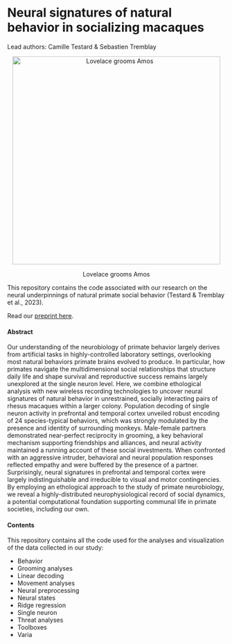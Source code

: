 # Neural signatures of natural behavior in socializing macaques
Lead authors: Camille Testard & Sebastien Tremblay

<div align="center">
  <img src="Movement%20analyses/Video%20Tracking/gh.gif" alt="Lovelace grooms Amos" width="480" />
  <br>
  <p>Lovelace grooms Amos</p>
</div>


This repository contains the code associated with our research on the neural underpinnings of natural primate social behavior (Testard & Tremblay et al., 2023). 

Read our [preprint here](https://www.biorxiv.org/content/10.1101/2023.07.05.547833v1).

#### Abstract

Our understanding of the neurobiology of primate behavior largely derives from artificial tasks in highly-controlled laboratory settings, overlooking most natural behaviors primate brains evolved to produce. In particular, how primates navigate the multidimensional social relationships that structure daily life and shape survival and reproductive success remains largely unexplored at the single neuron level. Here, we combine ethological analysis with new wireless recording technologies to uncover neural signatures of natural behavior in unrestrained, socially interacting pairs of rhesus macaques within a larger colony. Population decoding of single neuron activity in prefrontal and temporal cortex unveiled robust encoding of 24 species-typical behaviors, which was strongly modulated by the presence and identity of surrounding monkeys. Male-female partners demonstrated near-perfect reciprocity in grooming, a key behavioral mechanism supporting friendships and alliances, and neural activity maintained a running account of these social investments. When confronted with an aggressive intruder, behavioral and neural population responses reflected empathy and were buffered by the presence of a partner. Surprisingly, neural signatures in prefrontal and temporal cortex were largely indistinguishable and irreducible to visual and motor contingencies. By employing an ethological approach to the study of primate neurobiology, we reveal a highly-distributed neurophysiological record of social dynamics, a potential computational foundation supporting communal life in primate societies, including our own.

#### Contents

This repository contains all the code used for the analyses and visualization of the data collected in our study:

- Behavior
- Grooming analyses
- Linear decoding
- Movement analyses
- Neural preprocessing
- Neural states
- Ridge regression
- Single neuron
- Threat analyses
- Toolboxes
- Varia
